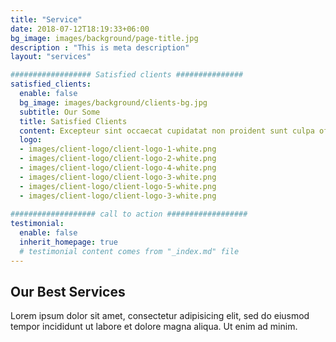 ```yaml
---
title: "Service"
date: 2018-07-12T18:19:33+06:00
bg_image: images/background/page-title.jpg
description : "This is meta description"
layout: "services"

################## Satisfied clients ###############
satisfied_clients:
  enable: false
  bg_image: images/background/clients-bg.jpg
  subtitle: Our Some
  title: Satisfied Clients
  content: Excepteur sint occaecat cupidatat non proident sunt culpa officia deserunt mollit anim id est laborum.Sed ut perspiciatis unde omnis. natus error sit voluptem accusantium doloremqu laudantium totam remaperiam eaque ipsa quae
  logo:
  - images/client-logo/client-logo-1-white.png
  - images/client-logo/client-logo-2-white.png
  - images/client-logo/client-logo-4-white.png
  - images/client-logo/client-logo-3-white.png
  - images/client-logo/client-logo-5-white.png
  - images/client-logo/client-logo-3-white.png
    
################### call to action ##################
testimonial:
  enable: false
  inherit_homepage: true
  # testimonial content comes from "_index.md" file
---
```


## Our Best Services

Lorem ipsum dolor sit amet, consectetur adipisicing elit, sed do eiusmod <br> tempor incididunt ut labore et dolore magna aliqua. Ut enim ad minim.

<br>
<br>